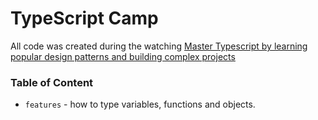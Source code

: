 # TypeScript Camp
All code was created during the watching [Master Typescript by learning popular design patterns and building complex projects](https://www.udemy.com/course/typescript-the-complete-developers-guide/)

### Table of Content
- `features` - how to type variables, functions and objects.
